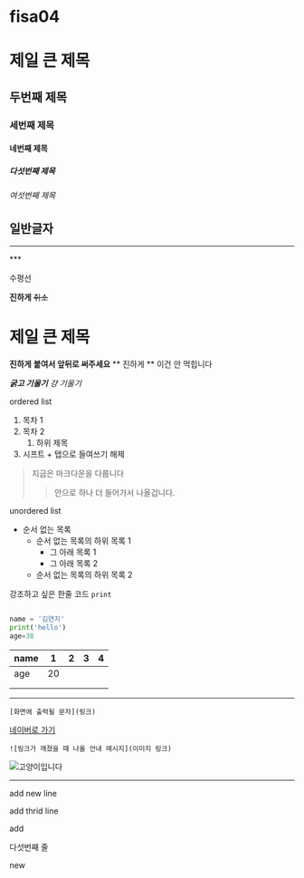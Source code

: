 # fisa04
# 제일 큰 제목
## 두번째 제목
### 세번째 제목
#### 네번째 제목
##### 다섯번째 제목
###### 여섯번째 제목
일반글자
---
<hr>
***

수평선

**진하게**
~~취소~~
<h1>제일 큰 제목</h1>

__진하게__
**붙여서 앞뒤로 써주세요**
** 진하게 ** 이건 안 먹힙니다

***굵고 기울기***
*걍 기울기*

ordered list
1. 목차 1
2. 목차 2
     1. 하위 제목   
3. 시프트 + 탭으로 들여쓰기 해제

> 지금은 마크다운을 다룹니다
>> 안으로 하나 더 들어가서 나올겁니다.
>

unordered list
- 순서 없는 목록
  - 순서 없는 목록의 하위 목록 1
    - 그 아래 목록 1
    - 그 아래 목록 2
  - 순서 없는 목록의 하위 목록 2

 
강조하고 싶은 한줄 코드 `print` 

```python

name = '김연지'
print('hello')
age=38
```

| name  | 1  | 2 | 3 | 4 |
|-------|----|---|---|---|
| age   | 20 |   |   |   |
|       |    |   |   |   |
|       |    |   |   |   |

---
```
[화면에 출력될 문자](링크)
```

[네이버로 가기](https://www.naver.com/)

```
![링크가 깨졌을 때 나올 안내 메시지](이미지 링크)
```

![고양이입니다](https://i.imgur.com/knCvaRQ.png)


---

add new line

add thrid line

add 

다섯번째 줄

new